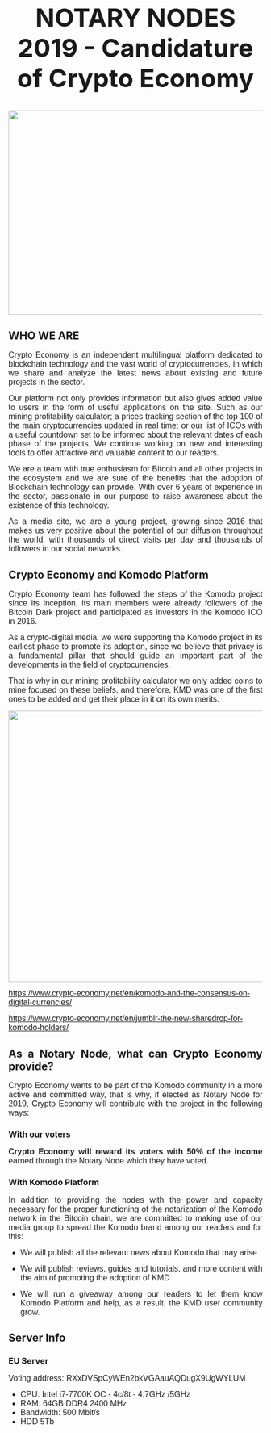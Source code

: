 <h1 style="text-align: center; font-size: 50px;" align="justify"><strong>NOTARY NODES 2019 - Candidature of Crypto Economy</strong></h1>
<a href="https://www.crypto-economy.net/wp-content/uploads/2019/04/NOTARY-NODE.jpg"><img class="aligncenter wp-image-163365" src="https://www.crypto-economy.net/wp-content/uploads/2019/04/NOTARY-NODE-1024x460.jpg" alt="" width="900" height="405" /></a>
<h2 align="justify"><strong>WHO WE ARE</strong></h2>
<p align="justify"><span style="color: #222222;"><span style="font-family: Verdana, Geneva, sans-serif;"><span style="font-size: medium;">Crypto Economy is an independent multilingual platform dedicated to blockchain technology and the vast world of cryptocurrencies, in which we share and analyze the latest news about existing and future projects in the sector.</span></span></span></p>
<p align="justify"><span style="color: #222222;"><span style="font-family: Verdana, Geneva, sans-serif;"><span style="font-size: medium;">Our platform not only provides information but also gives added value to users in the form of useful applications on the site. Such as our mining profitability calculator; a prices tracking section of the top 100 of the main cryptocurrencies updated in real time; or our list of ICOs with a useful countdown set to be informed about the relevant dates of each phase of the projects. We continue working on new and interesting tools to offer attractive and valuable content to our readers.</span></span></span></p>
<p align="justify"><span style="color: #222222;"><span style="font-family: Verdana, Geneva, sans-serif;"><span style="font-size: medium;">We are a team with true enthusiasm for Bitcoin and all other projects in the ecosystem and we are sure of the benefits that the adoption of Blockchain technology can provide. With over 6 years of experience in the sector, passionate in our purpose to raise awareness about the existence of this technology.</span></span></span></p>
<p align="justify"><span style="color: #222222;"><span style="font-family: Verdana, Geneva, sans-serif;"><span style="font-size: medium;">As a media site, we are a young project, growing since 2016 that makes us very positive about the potential of our diffusion throughout the world, with thousands of direct visits per day and thousands of followers in our social networks.</span></span></span></p>

<h2 align="justify"><strong>Crypto Economy and Komodo Platform</strong></h2>
<p align="justify"><span style="color: #222222;"><span style="font-family: Verdana, Geneva, sans-serif;"><span style="font-size: medium;">Crypto Economy team has followed the steps of the Komodo project since its inception, its main members were already followers of the Bitcoin Dark project and participated as investors in the Komodo ICO in 2016.</span></span></span></p>
<p align="justify"><span style="color: #222222;"><span style="font-family: Verdana, Geneva, sans-serif;"><span style="font-size: medium;">As a crypto-digital media, we were supporting the Komodo project in its earliest phase to promote its adoption, since we believe that privacy is a fundamental pillar that should guide an important part of the developments in the field of cryptocurrencies.</span></span></span></p>
<p align="justify"><span style="color: #222222;"><span style="font-family: Verdana, Geneva, sans-serif;"><span style="font-size: medium;">That is why in our mining profitability calculator we only added coins to mine focused on these beliefs, and therefore, KMD was one of the first ones to be added and get their place in it on its own merits.</span></span></span></p>
<p align="justify"><a href="https://www.crypto-economy.net/wp-content/uploads/2019/04/Profitability.jpg"><img class="aligncenter wp-image-163379 size-full" src="https://www.crypto-economy.net/wp-content/uploads/2019/04/Profitability.jpg" alt="" width="696" height="537" /></a></p>
<p align="justify"><span style="color: #222222;"><span style="font-family: Verdana, Geneva, sans-serif;"><span style="font-size: medium;"><a href="https://www.crypto-economy.net/en/komodo-and-the-consensus-on-digital-currencies/">https://www.crypto-economy.net/en/komodo-and-the-consensus-on-digital-currencies/</a></span></span></span></p>
<p align="justify"><span style="color: #222222;"><span style="font-family: Verdana, Geneva, sans-serif;"><span style="font-size: medium;"><a href="https://www.crypto-economy.net/en/jumblr-the-new-sharedrop-for-komodo-holders/">https://www.crypto-economy.net/en/jumblr-the-new-sharedrop-for-komodo-holders/</a></span></span></span></p>

<h2 align="justify"><strong>As a Notary Node, what can Crypto Economy provide?</strong></h2>
<p align="justify"><span style="color: #222222;"><span style="font-family: Verdana, Geneva, sans-serif;"><span style="font-size: large;"><span style="font-size: medium;">Crypto Economy wants to be part of the Komodo community in a more active and committed way, that is why, if elected as Notary Node for 2019, Crypto Economy will contribute with the project in the following way</span><span style="font-size: medium;">s</span><span style="font-size: medium;">:</span></span></span></span></p>

<h3 align="justify"><strong>With our voters</strong></h3>
<p align="justify"><span style="color: #222222;"><span style="font-family: Verdana, Geneva, sans-serif;"><span style="font-size: large;"><b><span style="font-size: medium;">Crypto Economy will reward its voters with 50% of the income</span></b><span style="font-size: medium;"> earned through the Notary Node </span><span style="font-size: medium;">which they have voted</span><span style="font-size: medium;">.</span></span></span></span></p>

<h3 align="justify"><strong>With Komodo Platform</strong></h3>
<p align="justify"><span style="color: #222222;"><span style="font-family: Verdana, Geneva, sans-serif;"><span style="font-size: medium;">In addition to providing the nodes with the power and capacity necessary for the proper functioning of the notarization of the Komodo network in the Bitcoin chain, we are committed to making use of our media group to spread the Komodo brand among our readers and for this:</span></span></span></p>

<ul>
 	<li>
<p align="justify"><span style="color: #222222;"><span style="font-family: Verdana, Geneva, sans-serif;"><span style="font-size: medium;">W</span></span></span><span style="color: #222222;"><span style="font-family: Verdana, Geneva, sans-serif;"><span style="font-size: medium;">e will publish all the relevant news about Komodo that may arise</span></span></span></p>
</li>
 	<li>
<p align="justify"><span style="color: #222222;"><span style="font-family: Verdana, Geneva, sans-serif;"><span style="font-size: medium;">We will publish </span></span></span><span style="color: #222222;"><span style="font-family: Verdana, Geneva, sans-serif;"><span style="font-size: medium;">r</span></span></span><span style="color: #222222;"><span style="font-family: Verdana, Geneva, sans-serif;"><span style="font-size: medium;">eviews, guides and tutorials, and more content with the aim of promoting the adoption of </span></span></span><span style="color: #222222;"><span style="font-family: Verdana, Geneva, sans-serif;"><span style="font-size: medium;">KMD</span></span></span></p>
</li>
 	<li>
<p align="justify"><span style="color: #222222;"><span style="font-family: Verdana, Geneva, sans-serif;"><span style="font-size: medium;">W</span></span></span><span style="color: #222222;"><span style="font-family: Verdana, Geneva, sans-serif;"><span style="font-size: medium;">e will run a giveaway among our readers to let them know Komodo Platform </span></span></span><span style="color: #222222;"><span style="font-family: Verdana, Geneva, sans-serif;"><span style="font-size: medium;">and help, as a result, the KMD user community grow.</span></span></span></p>
</li>
</ul>
<h2 align="justify"><strong>Server Info</strong></h2>
<h3 align="justify"><strong>EU Server</strong></h3>
<p align="justify"><span style="color: #222222;"><span style="font-family: Verdana, Geneva, sans-serif;"><span style="font-size: medium;">Voting address: RXxDVSpCyWEn2bkVGAauAQDugX9UgWYLUM</span></span></span></p>

<ul>
 	<li><span style="color: #222222;"><span style="font-family: Verdana, Geneva, sans-serif;"><span style="font-size: medium;">CPU: Intel i7-7700K OC - 4c/8t - 4,7GHz /5GHz</span></span></span></li>
 	<li><span style="color: #222222;"><span style="font-family: Verdana, Geneva, sans-serif;"><span style="font-size: medium;">RAM: 64GB DDR4 2400 MHz</span></span></span></li>
 	<li><span style="color: #222222;"><span style="font-family: Verdana, Geneva, sans-serif;"><span style="font-size: medium;">Bandwidth: 500 Mbit/s </span></span></span></li>
 	<li><span style="color: #222222;"><span style="font-family: Verdana, Geneva, sans-serif;"><span style="font-size: medium;">HDD 5Tb</span></span></span></li>
</ul>
